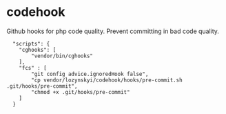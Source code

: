 # codehook
Github hooks for php code quality. Prevent committing in bad code quality. 

```
  "scripts": {
    "cghooks": [
        "vendor/bin/cghooks"
    ],
    "fcs" : [
        "git config advice.ignoredHook false",
        "cp vendor/lozynskyi/codehook/hooks/pre-commit.sh .git/hooks/pre-commit",
        "chmod +x .git/hooks/pre-commit"
    ]
  }
```

